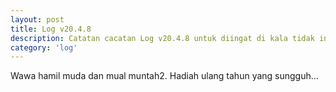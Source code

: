 ```yaml
---
layout: post
title: Log v20.4.8
description: Catatan cacatan Log v20.4.8 untuk diingat di kala tidak ingat sekaligus sengaja tidak ingat agar kembali mengingat.
category: 'log'
---
```


Wawa hamil muda dan mual muntah2. Hadiah ulang tahun yang sungguh...
